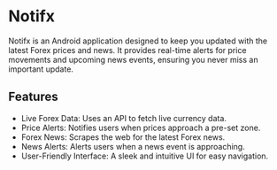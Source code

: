# Notifx
Notifx is an Android application designed to keep you updated with the latest Forex prices and news. It provides real-time alerts for price movements and upcoming news events, ensuring you never miss an important update.

## Features
- Live Forex Data: Uses an API to fetch live currency data.<br>
- Price Alerts: Notifies users when prices approach a pre-set zone.<br>
- Forex News: Scrapes the web for the latest Forex news.<br>
- News Alerts: Alerts users when a news event is approaching.<br>
- User-Friendly Interface: A sleek and intuitive UI for easy navigation.<br>
